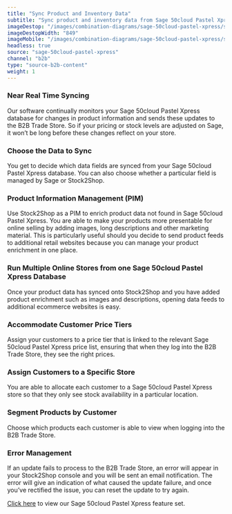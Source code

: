 ```yaml
---
title: "Sync Product and Inventory Data"
subtitle: "Sync product and inventory data from Sage 50cloud Pastel Xpress to the B2B Trade Store."
imageDestop: "/images/combination-diagrams/sage-50cloud-pastel-xpress/sage-50cloud-pastel-xpress-b2b-trade-store-inventory.svg"
imageDestopWidth: "849"
imageMobile: "/images/combination-diagrams/sage-50cloud-pastel-xpress/sage-50cloud-pastel-xpress-b2b-trade-store-inventory.svg"
headless: true
source: "sage-50cloud-pastel-xpress"
channel: "b2b"
type: "source-b2b-content"
weight: 1
---
```


### Near Real Time Syncing
Our software continually monitors your Sage 50cloud Pastel Xpress database for changes in product information and sends these updates to the B2B Trade Store. So if your pricing or stock levels are adjusted on Sage, it won’t be long before these changes reflect on your store.

### Choose the Data to Sync
You get to decide which data fields are synced from your Sage 50cloud Pastel Xpress database. You can also choose whether a particular field is managed by Sage or Stock2Shop.

### Product Information Management (PIM)
Use Stock2Shop as a PIM to enrich product data not found in Sage 50cloud Pastel Xpress. You are able to make your products more presentable for online selling by adding images, long descriptions and other marketing material. This is particularly useful should you decide to send product feeds to additional retail websites because you can manage your product enrichment in one place.

### Run Multiple Online Stores from one Sage 50cloud Pastel Xpress Database
Once your product data has synced onto Stock2Shop and you have added product enrichment such as images and descriptions, opening data feeds to additional ecommerce websites is easy.

### Accommodate Customer Price Tiers
Assign your customers to a price tier that is linked to the relevant Sage 50cloud Pastel Xpress price list, ensuring that when they log into the B2B Trade Store, they see the right prices.

### Assign Customers to a Specific Store
You are able to allocate each customer to a Sage 50cloud Pastel Xpress store so that they only see stock availability in a particular location.

### Segment Products by Customer
Choose which products each customer is able to view when logging into the B2B Trade Store.

### Error Management
If an update fails to process to the B2B Trade Store, an error will appear in your Stock2Shop console and you will be sent an email notification. The error will give an indication of what caused the update failure, and once you’ve rectified the issue, you can reset the update to try again.

[Click here](/help/features/sage-50cloud-pastel-xpress/ "Sage 50cloud Pastel Xpress Features") to view our Sage 50cloud Pastel Xpress feature set.